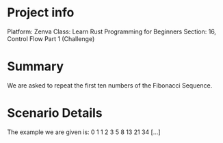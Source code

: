 # Project info
Platform:   Zenva
Class:      Learn Rust Programming for Beginners
Section:    16, Control Flow Part 1 (Challenge)

# Summary
We are asked to repeat the first ten numbers of the Fibonacci Sequence.

# Scenario Details
The example we are given is:
0
1
1
2
3
5
8
13
21
34
[...]
